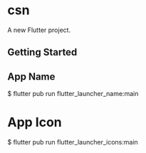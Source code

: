 # csn

A new Flutter project.

## Getting Started

## App Name
$ flutter pub run flutter_launcher_name:main

# App Icon
$ flutter pub run flutter_launcher_icons:main


